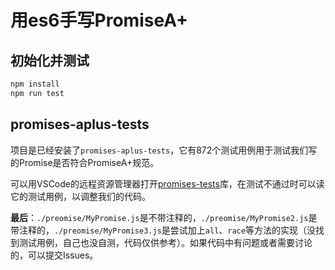 # 用es6手写PromiseA+

## 初始化并测试

```bash
npm install
npm run test
```

## promises-aplus-tests

项目是已经安装了`promises-aplus-tests`，它有872个测试用例用于测试我们写的Promise是否符合PromiseA+规范。

可以用VSCode的远程资源管理器打开[promises-tests](https://github.com/promises-aplus/promises-tests)库，在测试不通过时可以读它的测试用例，以调整我们的代码。

**最后**：`./preomise/MyPromise.js`是不带注释的，`./preomise/MyPromise2.js`是带注释的，`./preomise/MyPromise3.js`是尝试加上`all`、`race`等方法的实现（没找到测试用例，自己也没自测，代码仅供参考）。如果代码中有问题或者需要讨论的，可以提交Issues。